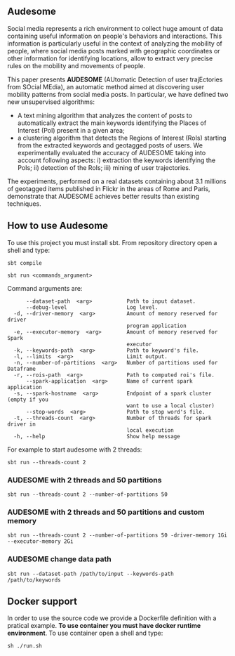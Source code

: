 ## Audesome
Social media represents a rich environment to collect huge amount of data containing useful information on people's behaviors and interactions. This
information is particularly useful in the context of analyzing the mobility of people, where social media posts marked with geographic coordinates or other
information for identifying locations, allow to extract very precise rules on the mobility and movements of people. 

This paper presents **AUDESOME** (AUtomatic Detection of user trajEctories from SOcial MEdia), an automatic method aimed at discovering user mobility patterns from social media posts. In
particular, we have defined two new unsupervised algorithms: 
* A text mining algorithm that analyzes the content of posts to automatically extract the main keywords identifying the Places of Interest (PoI) present in a given area; 
* a clustering algorithm that detects the Regions of Interest (RoIs) starting from the extracted keywords and geotagged posts of users. 
We experimentally evaluated the accuracy of AUDESOME taking into account following aspects: i) extraction
the keywords identifying the PoIs; ii) detection of the RoIs; iii) mining of user trajectories. 

The experiments, performed on a real datasets containing about 3.1 millions of geotagged items published in Flickr in the areas of Rome and Paris, demonstrate that AUDESOME achieves better results than existing techniques.

## How to use Audesome
To use this project you must install sbt. From repository directory open a shell and type:
```shell script
sbt compile
```
```shell script
sbt run <commands_argument>
```
Command arguments are:

```
      --dataset-path  <arg>           Path to input dataset.
      --debug-level                   Log level.
  -d, --driver-memory  <arg>          Amount of memory reserved for driver
                                      program application
  -e, --executor-memory  <arg>        Amount of memory reserved for Spark
                                      executor
  -k, --keywords-path  <arg>          Path to keyword's file.
  -l, --limits  <arg>                 Limit output.
  -n, --number-of-partitions  <arg>   Number of partitions used for Dataframe
  -r, --rois-path  <arg>              Path to computed roi's file.
      --spark-application  <arg>      Name of current spark application
  -s, --spark-hostname  <arg>         Endpoint of a spark cluster (empty if you
                                      want to use a local cluster)
      --stop-words  <arg>             Path to stop word's file.
  -t, --threads-count  <arg>          Number of threads for spark driver in
                                      local execution
  -h, --help                          Show help message
```

For example to start audesome with 2 threads: 
```shell script
sbt run --threads-count 2
```

### AUDESOME with 2 threads and 50 partitions
```shell script
sbt run --threads-count 2 --number-of-partitions 50
```

### AUDESOME with 2 threads and 50 partitions and custom memory
```shell script
sbt run --threads-count 2 --number-of-partitions 50 -driver-memory 1Gi --executor-memory 2Gi
```

### AUDESOME change data path
```shell script
sbt run --dataset-path /path/to/input --keywords-path /path/to/keywords
```

## Docker support
In order to use the source code we provide a Dockerfile definition with a pratical example. **To use container you must have docker runtime environment**.
To use container open a shell and type:

```shell script
sh ./run.sh
```
